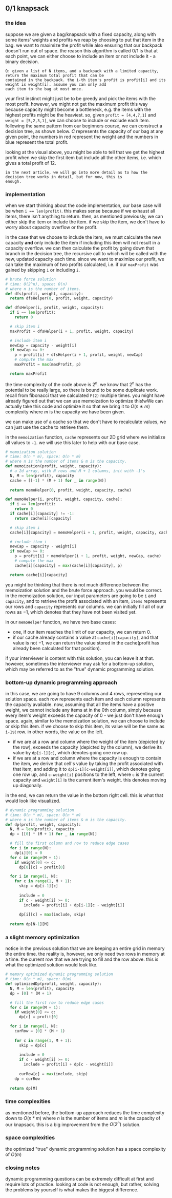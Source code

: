 ## 0/1 knapsack
### the idea
suppose we are given a bag/knapsack with a fixed capacity, along with some items' weights and profits we reap by 
choosing to put that item in the bag. we want to maximize the profit while also ensuring that our backpack doesn't run 
out of space. the reason this algorithm is called $0/1$ is that at each point, we can either choose to include an item 
or not include it - a binary decision.

    Q: given a list of N items, and a backpack with a limited capacity, return the maximum total profit that can be 
    contained in the backpack. the i-th item's profit is profit[i] and its weight is weight[i]. assume you can only add 
    each item to the bag at most once.

your first instinct might just be to be greedy and pick the items with the most profit. however, we might not get the 
maximum profit this way because capacity might become a bottleneck, e.g. the items with the highest profits might be the 
heaviest. so, given `profit = [4,4,7,1]` and `weight = [5,2,3,1]`, we can choose to include or exclude each item. 
following the same pattern from our beginners course, we can construct a decision tree, as shown below. $C$ represents 
the capacity of our bag at any given point, the numbers in red represent the weight and the numbers in blue represent 
the total profit.

looking at the visual above, you might be able to tell that we get the highest profit when we skip the first item but 
include all the other items, i.e. which gives a total profit of 12.

    in the next article, we will go into more detail as to how the decision tree works in detail, but for now, this is 
    enough.


### implementation
when we start thinking about the code implementation, our base case will be when `i == len(profit)`. this makes sense 
because if we exhaust all items, there isn't anything to return. then, as mentioned previously, we can either skip the 
item or include the item. if we skip the item, we don't have to worry about capacity overflow or the profit.

in the case that we choose to include the item, we must calculate the new capacity **and** only include the item if 
including this item will not result in a capacity overflow. we can then calculate the profit by going down that branch 
in the decision tree, the recursive call to which will be called with the new, updated capacity each time. since we want 
to maximize our profit, we can take the maximum of two profits calculated, i.e. if our `maxProfit` was gained by 
skipping `i` or including `i`.

```python
# brute force solution
# time: O(2^n), space: O(n)
# where n is the number of items.
def dfs(profit, weight, capacity):
  return dfsHelper(0, profit, weight, capacity)

def dfsHelper(i, profit, weight, capacity):
  if i == len(profit):
    return 0

  # skip item i
  maxProfit = dfsHelper(i + 1, profit, weight, capacity)

  # include item i
  newCap = capacity - weight[i]
  if newCap >= 0:
    p = profit[i] + dfsHelper(i + 1, profit, weight, newCap)
    # compute the max
    maxProfit = max(maxProfit, p)

  return maxProfit
```

the time complexity of the code above is $2^n$. we know that $2^n$ has the potential to be really large, so there is 
bound to be some duplicate work. recall from fibonacci that we calculated `F(2)` multiple times. you might have already 
figured out that we can use memoization to optimize this!wWe can actually take this code and optimize it so that we 
bring it to $O(n ∗ m)$ complexity where $m$ is the capacity we have been given.

we can make use of a cache so that we don't have to recalculate values, we can just use the cache to retrieve them.

in the `memoization` function, `cache` represents our 2D grid where we initialize all values to `-1`. we will use this 
later to help with our base case.

```python
# memoization solution
# time: O(n * m), space: O(n * m)
# where n is the number of items & m is the capacity.
def memoization(profit, weight, capacity):
  # a 2d array, with N rows and M + 1 columns, init with -1's
  N, M = len(profit), capacity
  cache = [[-1] * (M + 1) for _ in range(N)]
  
  return memoHelper(0, profit, weight, capacity, cache)

def memoHelper(i, profit, weight, capacity, cache):
  if i == len(profit):
    return 0
  if cache[i][capacity] != -1:
    return cache[i][capacity]

  # skip item i
  cache[i][capacity] = memoHelper(i + 1, profit, weight, capacity, cache)

  # include item i
  newCap = capacity - weight[i]
  if newCap >= 0:
    p = profit[i] + memoHelper(i + 1, profit, weight, newCap, cache)
    # compute the max
    cache[i][capacity] = max(cache[i][capacity], p)

  return cache[i][capacity]
```

you might be thinking that there is not much difference between the memoization solution and the brute force approach. 
you would be correct. in the memoization solution, our input parameters are going to be `i` and `capacity`, and to 
retrieve the profit associated with an item, `items` represents our rows and `capacity` represents our columns. we can 
initially fill all of our rows as $−1$, which denotes that they have not been visited yet.

in our `memoHelper` function, we have two base cases:
- one, if our item reaches the limit of our capacity, we can return $0$. 
- if our cache already contains a value at `cache[i][capacity]`, and that value is not $−1$, we can return the value 
stored in the cache(profit has already been calculated for that position). 

if your interviewer is content with this solution, you can leave it at that. however, sometimes the interviewer may ask 
for a bottom-up solution, which may be referred to as the "true" dynamic programming solution.

### bottom-up dynamic programming approach
in this case, we are going to have 9 columns and 4 rows, representing our solution space. each row represents each item 
and each column represents the capacity available. now, assuming that all the items have a positive weight, we cannot 
include any items at in the 0th column, simply because every item's weight exceeds the capacity of $0$ - we just don't 
have enough space. again, similar to the memoization solution, we can choose to include or skip this item. if we choose 
to skip this item, its value will be the same as `i-1`st row. in other words, the value on the left.

- if we are at a row and column where the weight of the item (depicted by the row), exceeds the capacity (depicted by 
the column), we derive its value by `dp[i-1][c]`, which denotes going one row up.
- if we are at a row and column where the capacity is enough to contain the item, we derive that cell's value by taking 
the profit associated with that item, and adding it to `dp[i-1][c-weight[i]]`, which denotes going one row up, and 
`c-weight[i]` positions to the left, where `c` is the current capacity and `weight[i]` is the current item's weight. 
this denotes moving up diagonally.

in the end, we can return the value in the bottom right cell. this is what that would look like visualized.

```python
# dynamic programming solution
# time: O(n * m), space: O(n * m)
# where n is the number of items & m is the capacity.
def dp(profit, weight, capacity):
  N, M = len(profit), capacity
  dp = [[0] * (M + 1) for _ in range(N)]

  # fill the first column and row to reduce edge cases
  for i in range(N):
    dp[i][0] = 0
  for c in range(M + 1):
    if weight[0] <= c:
      dp[0][c] = profit[0]

  for i in range(1, N):
    for c in range(1, M + 1):
      skip = dp[i-1][c]
      
      include = 0
      if c - weight[i] >= 0:
        include = profit[i] + dp[i-1][c - weight[i]]
        
      dp[i][c] = max(include, skip)
  
  return dp[N-1][M]
```

### a slight memory optimization
notice in the previous solution that we are keeping an entire grid in memory the entire time. the reality is, however, 
we only need two rows in memory at a time. the current row that we are trying to fill and the row above. this is what 
the optimized solution would look like.

```python
# memory optimized dynamic programming solution
# time: O(n * m), space: O(m)
def optimizedDp(profit, weight, capacity):
  N, M = len(profit), capacity
  dp = [0] * (M + 1)

  # fill the first row to reduce edge cases
  for c in range(M + 1):
    if weight[0] <= c:
      dp[c] = profit[0]

  for i in range(1, N):
    curRow = [0] * (M + 1)
    
    for c in range(1, M + 1):
      skip = dp[c]
      
      include = 0
      if c - weight[i] >= 0:
        include = profit[i] + dp[c - weight[i]]
      
      curRow[c] = max(include, skip)
    dp = curRow
  
  return dp[M]
```

### time complexities
as mentioned before, the bottom-up approach reduces the time complexity down to $O(n * m)$ where $n$ is the number of
items and $m$ is the capacity of our knapsack. this is a big improvement from the $O(2^n)$ solution.

### space complexities
the optimized "true" dynamic programming solution has a space complexity of $O(m)$

### closing notes
dynamic programming questions can be extremely difficult at first and require lots of practice. looking at code is not 
enough, but rather, solving the problems by yourself is what makes the biggest difference.